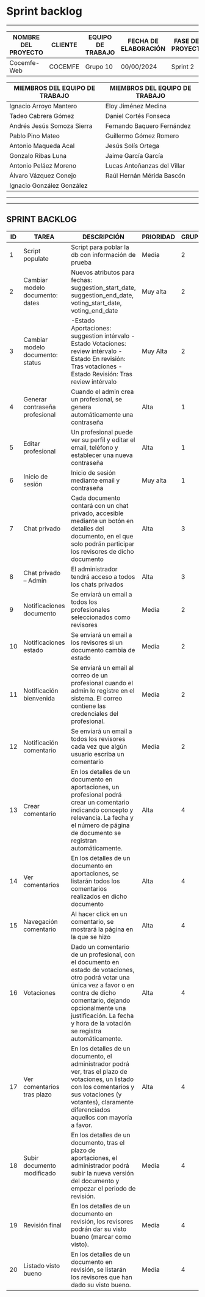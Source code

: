 # Sprint backlog
****
| NOMBRE DEL PROYECTO | CLIENTE  | EQUIPO DE TRABAJO | FECHA DE ELABORACIÓN | FASE DEL PROYECTO |
|---------------------|----------|-------------------|----------------------|-------------------|
| Cocemfe-Web         | COCEMFE  | Grupo 10          | 00/00/2024           | Sprint 2          |


| MIEMBROS DEL EQUIPO DE TRABAJO | MIEMBROS DEL EQUIPO DE TRABAJO |
|--------------------------------|--------------------------------|
| Ignacio Arroyo Mantero         | Eloy Jiménez Medina            |
| Tadeo Cabrera Gómez            | Daniel Cortés Fonseca          |
| Andrés Jesús Somoza Sierra     | Fernando Baquero Fernández     |
| Pablo Pino Mateo               | Guillermo Gómez Romero         |
| Antonio Maqueda Acal           | Jesús Solís Ortega             |
| Gonzalo Ribas Luna             | Jaime García García            |
| Antonio Peláez Moreno          | Lucas Antoñanzas del Villar    |
| Álvaro Vázquez Conejo          | Raúl Hernán Mérida Bascón      |
| Ignacio González González      |                                |

****

****

## SPRINT BACKLOG

| ID | TAREA                        | DESCRIPCIÓN                                                   | PRIORIDAD | GRUPO |
|----|------------------------------|---------------------------------------------------------------|-----------|-------|
| 1  | Script populate              | Script para poblar la db con información de prueba           | Media     | 2     |
| 2  | Cambiar modelo documento: dates | Nuevos atributos para fechas: suggestion_start_date, suggestion_end_date, voting_start_date, voting_end_date | Muy alta | 2     |
| 3  | Cambiar modelo documento: status | -Estado Aportaciones: suggestion intérvalo -Estado Votaciones: review intérvalo -Estado En revisión: Tras votaciones -Estado Revisión: Tras review intérvalo | Muy Alta | 2     |
| 4  | Generar contraseña profesional | Cuando el admin crea un profesional, se genera automáticamente una contraseña | Alta      | 1     |
| 5  | Editar profesional            | Un profesional puede ver su perfil y editar el email, teléfono y establecer una nueva contraseña | Alta      | 1     |
| 6  | Inicio de sesión              | Inicio de sesión mediante email y contraseña                   | Muy alta  | 1     |
| 7  | Chat privado                  | Cada documento contará con un chat privado, accesible mediante un botón en detalles del documento, en el que solo podrán participar los revisores de dicho documento | Alta      | 3     |
| 8  | Chat privado – Admin          | El administrador tendrá acceso a todos los chats privados       | Alta      | 3     |
| 9  | Notificaciones documento      | Se enviará un email a todos los profesionales seleccionados como revisores | Media     | 2     |
| 10 | Notificaciones estado         | Se enviará un email a los revisores si un documento cambia de estado | Media     | 2     |
| 11 | Notificación bienvenida        | Se enviará un email al correo de un profesional cuando el admin lo registre en el sistema. El correo contiene las credenciales del profesional. | Media     | 2     |
| 12 | Notificación comentario        | Se enviará un email a todos los revisores cada vez que algún usuario escriba un comentario | Media     | 2     |
| 13 | Crear comentario              | En los detalles de un documento en aportaciones, un profesional podrá crear un comentario indicando concepto y relevancia. La fecha y el número de página de documento se registran automáticamente. | Alta      | 4     |
| 14 | Ver comentarios               | En los detalles de un documento en aportaciones, se listarán todos los comentarios realizados en dicho documento | Alta      | 4     |
| 15 | Navegación comentario         | Al hacer click en un comentario, se mostrará la página en la que se hizo | Alta      | 4     |
| 16 | Votaciones                    | Dado un comentario de un profesional, con el documento en estado de votaciones, otro podrá votar una única vez a favor o en contra de dicho comentario, dejando opcionalmente una justificación. La fecha y hora de la votación se registra automáticamente. | Alta      | 4     |
| 17 | Ver comentarios tras plazo    | En los detalles de un documento, el administrador podrá ver, tras el plazo de votaciones, un listado con los comentarios y sus votaciones (y votantes), claramente diferenciados aquellos con mayoría a favor. | Alta      | 4     |
| 18 | Subir documento modificado    | En los detalles de un documento, tras el plazo de aportaciones, el administrador podrá subir la nueva versión del documento y empezar el periodo de revisión. | Media     | 4     |
| 19 | Revisión final                | En los detalles de un documento en revisión, los revisores podrán dar su visto bueno (marcar como visto). | Media     | 4     |
| 20 | Listado visto bueno           | En los detalles de un documento en revisión, se listarán los revisores que han dado su visto bueno. | Media     | 4     |
